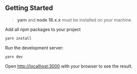 ## Getting Started

> **yarn** and **node 18.x.x** must be installed on your machine

Add all npm packages to your project
```bash
yarn install
```

Run the development server:

```bash
yarn dev
```

Open [http://localhost:3000](http://localhost:3000) with your browser to see the result.
